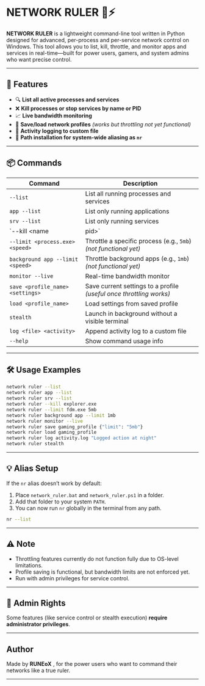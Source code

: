 # NETWORK RULER 🧠⚡

**NETWORK RULER** is a lightweight command-line tool written in Python designed for advanced, per-process and per-service network control on Windows. This tool allows you to list, kill, throttle, and monitor apps and services in real-time—built for power users, gamers, and system admins who want precise control.

---

## 🚀 Features

- 🔍 **List all active processes and services**
- ❌ **Kill processes or stop services by name or PID**
- 📈 **Live bandwidth monitoring**
- 💾 **Save/load network profiles** *(works but throttling not yet functional)*
- 📓 **Activity logging to custom file**
- 🧩 **Path installation for system-wide aliasing as `nr`**

---

## 📦 Commands

| Command | Description |
|--------|-------------|
| `--list` | List all running processes and services |
| `app --list` | List only running applications |
| `srv --list` | List only running services |
| `--kill <name|pid>` | Kill a process or stop a service |
| `--limit <process.exe> <speed>` | Throttle a specific process (e.g., `5mb`) *(not functional yet)* |
| `background app --limit <speed>` | Throttle background apps (e.g., `1mb`) *(not functional yet)* |
| `monitor --live` | Real-time bandwidth monitor |
| `save <profile_name> <settings>` | Save current settings to a profile *(useful once throttling works)* |
| `load <profile_name>` | Load settings from saved profile |
| `stealth` | Launch in background without a visible terminal |
| `log <file> <activity>` | Append activity log to a custom file |
| `--help` | Show command usage info |

---

## 🛠 Usage Examples

```bash
network ruler --list
network ruler app --list
network ruler srv --list
network ruler --kill explorer.exe
network ruler --limit fdm.exe 5mb
network ruler background app --limit 1mb
network ruler monitor --live
network ruler save gaming_profile {"limit": "5mb"}
network ruler load gaming_profile
network ruler log activity.log "Logged action at night"
network ruler stealth
```

---

## 💡 Alias Setup

If the `nr` alias doesn’t work by default:

1. Place `network_ruler.bat` and `network_ruler.ps1` in a folder.
2. Add that folder to your system `PATH`.
3. You can now run `nr` globally in the terminal from any path.

```bash
nr --list
```

---

## ⚠️ Note

- Throttling features currently do not function fully due to OS-level limitations.
- Profile saving is functional, but bandwidth limits are not enforced yet.
- Run with admin privileges for service control.

---

## 🔐 Admin Rights

Some features (like service control or stealth execution) **require administrator privileges**.

---

## Author

Made by **RUNEoX** , for the power users who want to command their networks like a true ruler.

---
